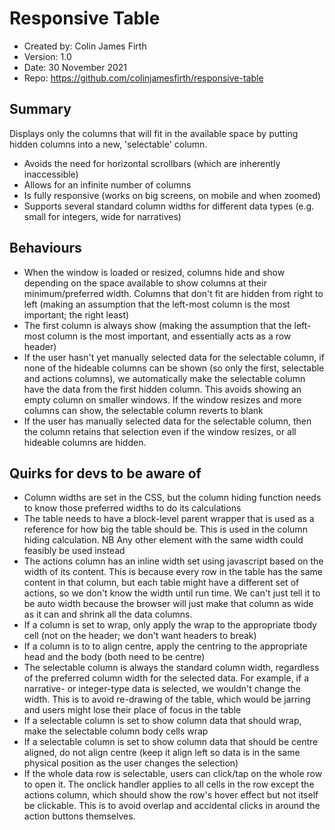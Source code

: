 # Responsive Table

- Created by: Colin James Firth
- Version: 1.0
- Date: 30 November 2021
- Repo: https://github.com/colinjamesfirth/responsive-table


## Summary
Displays only the columns that will fit in the available space by putting hidden columns into a new, 'selectable' column.

- Avoids the need for horizontal scrollbars (which are inherently inaccessible)
- Allows for an infinite number of columns
- Is fully responsive (works on big screens, on mobile and when zoomed)
- Supports several standard column widths for different data types (e.g. small for integers, wide for narratives)

## Behaviours
- When the window is loaded or resized, columns hide and show depending on the space available to show columns at their minimum/preferred width. Columns that don't fit are hidden from right to left (making an assumption that the left-most column is the most important; the right least)
- The first column is always show (making the assumption that the left-most column is the most important, and essentially acts as a row header)
- If the user hasn't yet manually selected data for the selectable column, if none of the hideable columns can be shown (so only the first, selectable and actions columns), we automatically make the selectable column have the data from the first hidden column. This avoids showing an empty column on smaller windows. If the window resizes and more columns can show, the selectable column reverts to blank
- If the user has manually selected data for the selectable column, then the column retains that selection even if the window resizes, or all hideable columns are hidden.

## Quirks for devs to be aware of
- Column widths are set in the CSS, but the column hiding function needs to know those preferred widths to do its calculations
- The table needs to have a block-level parent wrapper that is used as a reference for how big the table should be. This is used in the column hiding calculation. NB Any other element with the same width could feasibly be used instead
- The actions column has an inline width set using javascript based on the width of its content. This is because every row in the table has the same content in that column, but each table might have a different set of actions, so we don't know the width until run time. We can't just tell it to be auto width because the browser will just make that column as wide as it can and shrink all the data columns.
- If a column is set to wrap, only apply the wrap to the appropriate tbody cell (not on the header; we don't want headers to break)
- If a column is to to align centre, apply the centring to the appropriate head and the body (both need to be centre)
- The selectable column is always the standard column width, regardless of the preferred column width for the selected data. For example, if a narrative- or integer-type data is selected, we wouldn't change the width. This is to avoid re-drawing of the table, which would be jarring and users might lose their place of focus in the table
- If a selectable column is set to show column data that should wrap, make the selectable column body cells wrap
- If a selectable column is set to show column data that should be centre aligned, do not align centre (keep it align left so data is in the same physical position as the user changes the selection)
- If the whole data row is selectable, users can click/tap on the whole row to open it. The onclick handler applies to all cells in the row except the actions column, which should show the row's hover effect but not itself be clickable. This is to avoid overlap and accidental clicks in around the action buttons themselves.